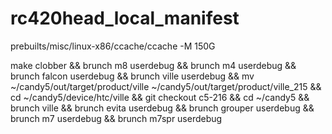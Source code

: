 rc420head_local_manifest
========================
prebuilts/misc/linux-x86/ccache/ccache -M 150G

make clobber && brunch m8 userdebug && brunch m4 userdebug && brunch falcon userdebug && brunch ville userdebug && mv ~/candy5/out/target/product/ville  ~/candy5/out/target/product/ville_215 && cd ~/candy5/device/htc/ville && git checkout c5-216 && cd ~/candy5 && brunch ville && brunch evita userdebug && brunch grouper userdebug && brunch m7 userdebug && brunch m7spr userdebug 


